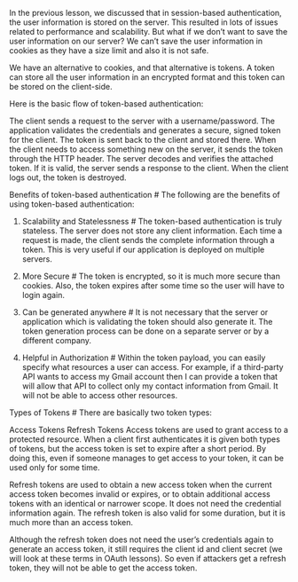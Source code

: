 In the previous lesson, we discussed that in session-based authentication, the user information is stored on the server. This resulted in lots of issues related to performance and scalability. But what if we don’t want to save the user information on our server? We can’t save the user information in cookies as they have a size limit and also it is not safe.

We have an alternative to cookies, and that alternative is tokens. A token can store all the user information in an encrypted format and this token can be stored on the client-side.

Here is the basic flow of token-based authentication:

The client sends a request to the server with a username/password.
The application validates the credentials and generates a secure, signed token for the client.
The token is sent back to the client and stored there.
When the client needs to access something new on the server, it sends the token through the HTTP header.
The server decodes and verifies the attached token. If it is valid, the server sends a response to the client.
When the client logs out, the token is destroyed.

Benefits of token-based authentication #
The following are the benefits of using token-based authentication:

1. Scalability and Statelessness #
The token-based authentication is truly stateless. The server does not store any client information. Each time a request is made, the client sends the complete information through a token. This is very useful if our application is deployed on multiple servers.

2. More Secure #
The token is encrypted, so it is much more secure than cookies. Also, the token expires after some time so the user will have to login again.

3. Can be generated anywhere #
It is not necessary that the server or application which is validating the token should also generate it. The token generation process can be done on a separate server or by a different company.

4. Helpful in Authorization #
Within the token payload, you can easily specify what resources a user can access. For example, if a third-party API wants to access my Gmail account then I can provide a token that will allow that API to collect only my contact information from Gmail. It will not be able to access other resources.

Types of Tokens #
There are basically two token types:

Access Tokens
Refresh Tokens
Access tokens are used to grant access to a protected resource. When a client first authenticates it is given both types of tokens, but the access token is set to expire after a short period. By doing this, even if someone manages to get access to your token, it can be used only for some time.

Refresh tokens are used to obtain a new access token when the current access token becomes invalid or expires, or to obtain additional access tokens with an identical or narrower scope. It does not need the credential information again. The refresh token is also valid for some duration, but it is much more than an access token.

Although the refresh token does not need the user’s credentials again to generate an access token, it still requires the client id and client secret (we will look at these terms in OAuth lessons). So even if attackers get a refresh token, they will not be able to get the access token.

